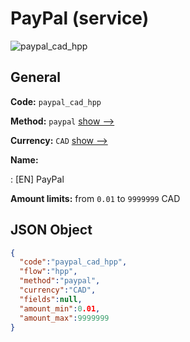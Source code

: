 
# PayPal (service) 
![paypal_cad_hpp](https://static.openfintech.io/payment_methods/paypal_cad_hpp/logo.svg?w=400&c=v0.59.26#w200)  

## General 
 
**Code:** `paypal_cad_hpp` 
 
**Method:** `paypal` 
 [show -->](/payment-methods/paypal/) 
 
**Currency:** `CAD` [show -->](/currencies/CAD/) 
 
**Name:** 
 
:	[EN] PayPal 
 
**Amount limits:** from `0.01` to `9999999` CAD 

## JSON Object 

```json
{
  "code":"paypal_cad_hpp",
  "flow":"hpp",
  "method":"paypal",
  "currency":"CAD",
  "fields":null,
  "amount_min":0.01,
  "amount_max":9999999
}
```  
